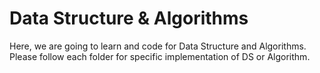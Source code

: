 # Data Structure & Algorithms
Here, we are going to learn and code for Data Structure and Algorithms.
Please follow each folder for specific implementation of DS or Algorithm.
